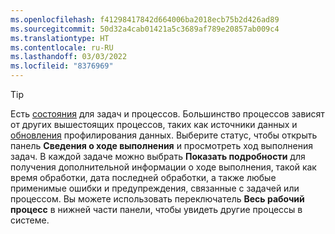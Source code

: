 ```yaml
---
ms.openlocfilehash: f41298417842d664006ba2018ecb75b2d426ad89
ms.sourcegitcommit: 50d32a4cab01421a5c3689af789e20857ab009c4
ms.translationtype: HT
ms.contentlocale: ru-RU
ms.lasthandoff: 03/03/2022
ms.locfileid: "8376969"
---
```

> [!TIP] 
> Есть [состояния](../audience-insights/system.md#status-definitions) для задач и процессов. Большинство процессов зависят от других вышестоящих процессов, таких как источники данных и [обновления](../audience-insights/system.md#refresh-processes) профилирования данных. Выберите статус, чтобы открыть панель **Сведения о ходе выполнения** и просмотреть ход выполнения задач. В каждой задаче можно выбрать **Показать подробности** для получения дополнительной информации о ходе выполнения, такой как время обработки, дата последней обработки, а также любые применимые ошибки и предупреждения, связанные с задачей или процессом. Вы можете использовать переключатель **Весь рабочий процесс** в нижней части панели, чтобы увидеть другие процессы в системе.